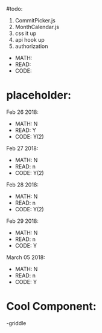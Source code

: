 #todo: 

1. CommitPicker.js
2. MonthCalendar.js
3. css it up
4. api hook up
5. authorization

  - MATH:
  - READ:
  - CODE: 

# placeholder:

Feb 26 2018:
  - MATH: N
  - READ: Y
  - CODE: Y(2)

Feb 27 2018:
  - MATH: N
  - READ: n
  - CODE: Y(2)

Feb 28 2018:
  - MATH: N
  - READ: n
  - CODE: Y(2)

Feb 29 2018:
  - MATH: N
  - READ: n
  - CODE: Y
  
 March 05 2018:
  - MATH: N
  - READ: n
  - CODE: Y 



# Cool Component: 

-griddle 
